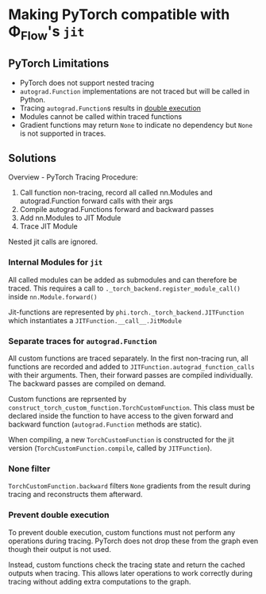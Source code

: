 # Making PyTorch compatible with Φ<sub>Flow</sub>'s `jit`

## PyTorch Limitations

* PyTorch does not support nested tracing
* `autograd.Function` implementations are not traced but will be called in Python.
* Tracing  `autograd.Function`s results in [double execution](https://github.com/pytorch/pytorch/issues/75655)
* Modules cannot be called within traced functions
* Gradient functions may return `None` to indicate no dependency but `None` is not supported in traces.

## Solutions

Overview - PyTorch Tracing Procedure:

1. Call function non-tracing, record all called nn.Modules and autograd.Function forward calls with their args
2. Compile autograd.Functions forward and backward passes
3. Add nn.Modules to JIT Module
4. Trace JIT Module

Nested jit calls are ignored.

### Internal Modules for `jit`

All called modules can be added as submodules and can therefore be traced.
This requires a call to `._torch_backend.register_module_call()` inside  `nn.Module.forward()`

Jit-functions are represented by `phi.torch._torch_backend.JITFunction` which instantiates
a `JITFunction.__call__.JitModule`

### Separate traces for `autograd.Function`

All custom functions are traced separately.
In the first non-tracing run, all functions are recorded and added to `JITFunction.autograd_function_calls` with their
arguments.
Then, their forward passes are compiled individually.
The backward passes are compiled on demand.

Custom functions are reprsented by `construct_torch_custom_function.TorchCustomFunction`.
This class must be declared inside the function to have access to the given forward and backward
function (`autograd.Function` methods are static).

When compiling, a new `TorchCustomFunction` is constructed for the jit version (`TorchCustomFunction.compile`, called
by `JITFunction`).

### None filter

`TorchCustomFunction.backward` filters `None` gradients from the result during tracing and reconstructs them afterward.

### Prevent double execution

To prevent double execution, custom functions must not perform any operations during tracing.
PyTorch does not drop these from the graph even though their output is not used.

Instead, custom functions check the tracing state and return the cached outputs when tracing.
This allows later operations to work correctly during tracing without adding extra computations to the graph.

